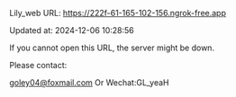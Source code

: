 Lily_web URL: https://222f-61-165-102-156.ngrok-free.app

Updated at: 2024-12-06 10:28:56

If you cannot open this URL, the server might be down.

Please contact: 

goley04@foxmail.com Or Wechat:GL_yeaH